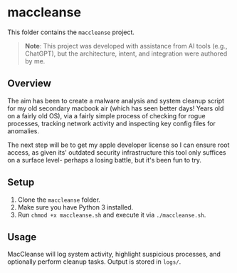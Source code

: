 # maccleanse

This folder contains the `maccleanse` project.

> **Note**: This project was developed with assistance from AI tools (e.g., ChatGPT), but the architecture, intent, and integration were authored by me.

## Overview
The aim has been to create a malware analysis and system cleanup script for my old secondary macbook air (which has seen better days! Years old on a fairly old OS), via a fairly simple process of checking for rogue processes, tracking network activity and inspecting key config files for anomalies. 

The next step will be to get my apple developer license so I can ensure root access, as given its' outdated security infrastructure this tool only suffices on a surface level- perhaps a losing battle, but it's been fun to try. 

## Setup
1. Clone the `maccleanse` folder.
2. Make sure you have Python 3 installed.
3. Run `chmod +x maccleanse.sh` and execute it via `./maccleanse.sh`.

## Usage
MacCleanse will log system activity, highlight suspicious processes, and optionally perform cleanup tasks. Output is stored in `logs/`.

